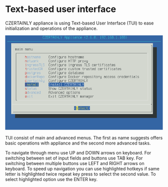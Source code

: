 # Text-based user interface

CZERTAINLY appliance is using Text-based User Interface (TUI) to ease initialization and operations of the appliance.

![CZERTAINLY TUI](../../../../assets/CZERTAINLY-TUI.png)

TUI consist of main and advanced menus. The first as name suggests offers basic operations with appliance and the second more advanced tasks.

To navigate through menu use UP and DOWN arrows on keyboard. For switching between set of input fields and buttons use TAB key. For switching between multiple buttons use LEFT and RIGHT arrows on keyboard. To speed up navigation you can use highlighted hotkeys if same letter is highlighted twice repeat key press to select the second value. To select highlighted option use the ENTER key.
